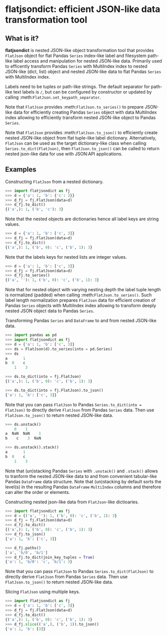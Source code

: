 # flatjsondict: efficient JSON-like data transformation tool

## What is it?
**flatjsondict** is nested JSON-like object transformation tool that provides 
`FlatJson` object for flat Pandas `Series` index-like label and filesystem 
path-like label access and manipulation for nested JSON-like data. Primarily 
used to efficently transform Pandas `Series` with MultiIndex index to nested 
JSON-like (dict, list) object and nested JSON-like data to flat Pandas 
`Series` with MultiIndex index.

Labels need to be tuples or path-like strings. The default separator for 
path-like text labels is ``/``, but can be configured by constructor or 
updated by calling :meth:`FlatJson.set_keypath_separator`.

Note that `FlatJson` provides :meth:`FlatJson.to_series()` to prepare 
JSON-like data for efficiently creating Pandas `Series` object with data 
MultiIndex index allowing to efficiently transform nested JSON-like object 
to Pandas `Series`.

Note that `FlatJson` provides :meth:`FlatJson.to_json()` to efficiently 
create nested JSON-like object from flat tuple-like label dictionary. 
Alternatively, `FlatJson` can be used as the target dictionary-like class when 
calling `Series.to_dict(FlatJson)`, then `FlatJson.to_json()` can be called 
to return nested json-like data for use with JSON:API applications.

## Examples
Constructing `FlatJson` from a nested dictionary.
```python
>>> import flatjsondict as fj
>>> d = {'a': 1, 'b': {'c': 3}}
>>> d_fj = fj.FlatJson(data=d)
>>> d_fj.to_dict()
{('a',): 1, ('b', 'c'): 3}
```

Note that the nested objects are dictionaries hence all label keys are 
string values.

```python
>>> d = {'a': 1, 'b': ['c', 3]}
>>> d_fj = fj.FlatJson(data=d)
>>> d_fj.to_dict()
{('a',): 1, ('b', 0): 'c', ('b', 1): 3}
```

Note that the labels keys for nested lists are integer values.

```python
>>> d = {'a': 1, 'b': ['c', 3]}
>>> d_fj = fj.FlatJson(data=d)
>>> d_fj.to_series()
{('a', ''): 1, ('b', 0): 'c', ('b', 1): 3}
```

Note that for nested object with varying nesting depth the label tuple 
length is normalized (padded) when calling :meth:`FlatJson.to_series()`. 
Such label length normalization prepares `FlatJson` data for efficient 
creation of Pandas `Series` objects with MultiIndex index allowing to 
transform deeply nested JSON object data to Pandas `Series`.

Transforming Pandas `Series` and `DataFrame` to and from nested JSON-like data.
```python
>>> import pandas as pd
>>> import flatjsondict as fj
>>> d = {'a': 1, 'b': ['c', 3]}
>>> ds = FlatJson(d).to_series(into = pd.Series)
>>> ds
a       1
b  0    c
    1    3

>>> ds.to_dict(into = fj.FlatJson)
{('a',): 1, ('b', 0): 'c', ('b', 1): 3}

>>> ds.to_dict(into = fj.FlatJson).to_json()
{'a': 1, 'b': ['c', 3]}
```

Note that you can pass `FlatJson` to Pandas `Series.to_dict(into = FlatJson)` 
to directly derive `FlatJson` from Pandas `Series` data. Then use
`FlatJson.to_json()` to return nested JSON-like data.

```python
>>> ds.unstack()
    0    1     
a  NaN  NaN    1
b    c    3  NaN

>>> ds.unstack().stack()
a       1
b  0    c
    1    3
```

Note that (un)stacking Pandas `Series` with `.unstack()` and `.stack()`
allows to tranform the nested JSON-like data to and from convenient 
tabular-like Pandas `DataFrame` data structure. Note that (un)stacking
by default sorts the level(s) in the resulting Pandas `DataFrame`
`MultiIndex` columns and therefore can alter the order or elements.

Constructing nested json-like data from `FlatJson`-like dictioaries.
```python
>>> import flatjsondict as fj
>>> d = {('a', ''): 1, ('b', 0): 'c', ('b', 1): 3}
>>> d_fj = fj.FlatJson(data=d)
>>> d_fj.to_dict()
{('a',): 1, ('b', 0): 'c', ('b', 1): 3}
>>> d_fj.to_json()
{'a': 1, 'b': ['c', 3]}

>>> d_fj.paths()
['a', 'b/0', 'b/1']
>>> d_fj.to_dict(join_key_tuples = True)
{'a': 1, 'b/0': 'c', 'b/1': 3}
```

Note that you can pass `FlatJson` to Pandas `Series.to_dict(FlatJson)` 
to directly derive `FlatJson` from Pandas `Series` data. Then use
`FlatJson.to_json()` to return nested JSON-like data.

Slicing `FlatJson` using multiple keys.
```python
>>> import flatjsondict as fj
>>> d = {'a': 1, 'b': ['c', 3]}
>>> d_fj = fj.FlatJson(data=d)
>>> d_fj.to_dict()
{('a',): 1, ('b', 0): 'c', ('b', 1): 3}
>>> d_fj.slice(('a',), ('b', 1)).to_json()
{'a': 1, 'b': [3]}
```